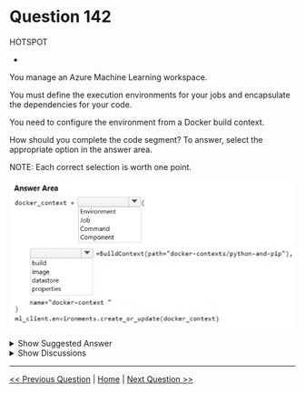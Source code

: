 # Question 142

HOTSPOT

-

You manage an Azure Machine Learning workspace.

You must define the execution environments for your jobs and encapsulate the dependencies for your code.

You need to configure the environment from a Docker build context.

How should you complete the code segment? To answer, select the appropriate option in the answer area.

NOTE: Each correct selection is worth one point.

![Question Image](../images/q142_q_image490.png)

<details>
  <summary>Show Suggested Answer</summary>

<img src="../images/q142_ans_0_image491.png" alt="Answer Image"><br>

</details>

<details>
  <summary>Show Discussions</summary>

<blockquote><p><strong>Kanwal001</strong> <code>(Wed 28 Feb 2024 20:38)</code> - <em>Upvotes: 6</em></p><p>On exam 28 Aug 2023</p></blockquote>
<blockquote><p><strong>PI_Team</strong> <code>(Fri 26 Jan 2024 14:23)</code> - <em>Upvotes: 5</em></p><p>Correct.

from azureml.core import Environment
from azureml.core.environment import BuildContext

env_docker_context = Environment(
build=BuildContext(path=&quot;docker-contexts/python-and-pip&quot;),
name=&quot;docker-context-example&quot;,
description=&quot;Environment created from a Docker context.&quot;,
)

SaM</p></blockquote>

<blockquote><p><strong>TA_</strong> <code>(Wed 25 Sep 2024 10:38)</code> - <em>Upvotes: 1</em></p><p>On exam 15-03-2024</p></blockquote>
<blockquote><p><strong>Batman160591</strong> <code>(Wed 20 Dec 2023 23:32)</code> - <em>Upvotes: 1</em></p><p>seems correct</p></blockquote>

</details>

---

[<< Previous Question](question_141.md) | [Home](/index.md) | [Next Question >>](question_143.md)
